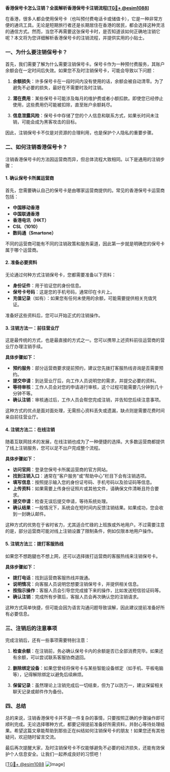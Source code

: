 **香港保号卡怎么注销？全面解析香港保号卡注销流程[[TG💪+ @esim1088](https://t.me/s/esim1088)]**

在香港，很多人都会使用保号卡（也叫预付费电话卡或储值卡），它是一种非常方便的通讯工具。无论是短期旅行者还是长期居住在香港的居民，都会选择这种灵活的通信方式。然而，当您不再需要这张保号卡时，是否知道该如何正确地注销它呢？本文将为您详细解析香港保号卡的注销流程，并提供实用的小贴士。

### 一、为什么要注销保号卡？

首先，我们需要了解为什么需要注销保号卡。保号卡作为一种预付费服务，其账户余额会在一定时间后失效。如果您不及时注销保号卡，可能会导致以下问题：

1. **余额损失**：许多保号卡在一段时间内没有使用的话，余额会被自动清零。为了避免不必要的损失，最好在不需要时及时注销。
   
2. **潜在费用**：某些保号卡可能涉及每月的维护费或者小额扣款。即使您已经停止使用，这些费用仍可能被扣除，直至账户余额耗尽。
   
3. **信息泄露风险**：保号卡中存储了您的个人信息和联系方式，如果长时间未注销，可能会成为黑客攻击的目标。

因此，注销保号卡不仅是对资源的合理利用，也是保护个人隐私的重要步骤。

### 二、如何注销香港保号卡？

注销香港保号卡的方法因运营商而异，但总体流程大致相同。以下是通用的注销步骤：

#### 1. 确认保号卡所属运营商

首先，您需要确认自己的保号卡是由哪家运营商提供的。常见的香港保号卡运营商包括：

- **中国移动香港**
- **中国联通香港**
- **香港电讯（HKT）**
- **CSL（1010）**
- **数码通（Smartone）**

不同的运营商可能有不同的注销政策和服务渠道，因此第一步就是明确您的保号卡属于哪个运营商。

#### 2. 准备必要资料

无论通过何种方式注销保号卡，您都需要准备以下资料：

- **身份证件**：用于验证您的身份信息。
- **保号卡号码**：这是您的手机号码，通常印在卡片上。
- **充值记录**（如有）：如果您有任何未使用的余额，可能需要提供相关充值凭证。

准备好这些资料后，您可以开始正式的注销操作。

#### 3. 注销方法一：前往营业厅

这是最传统的方式，也是最直接的方式之一。您可以携带上述资料前往运营商的营业厅办理注销手续。

**具体步骤如下：**

- **预约服务**：部分运营商要求提前预约，建议您先拨打客服热线咨询是否需要预约。
- **提交申请**：到达营业厅后，向工作人员说明您的需求，并提交必要的资料。
- **等待审核**：工作人员会对您的申请进行审核，这个过程可能需要几分钟到几十分钟不等。
- **确认注销**：审核通过后，工作人员会帮您完成注销，并告知您后续注意事项。

这种方式的优点是面对面处理，无需担心资料丢失或遗漏，缺点则是需要花费时间亲自前往营业厅。

#### 4. 注销方法二：在线注销

随着互联网技术的发展，在线注销也成为了一种便捷的选择。大多数运营商都提供了线上注销服务，您可以足不出户完成整个流程。

**具体步骤如下：**

- **访问官网**：登录您保号卡所属运营商的官方网站。
- **找到注销入口**：通常在“客户服务”或“帮助中心”栏目下会有注销选项。
- **填写信息**：按照提示输入您的身份证号码、手机号码以及验证码等信息。
- **上传资料**：如果需要上传身份证照片或其他文件，请确保文件清晰且符合要求。
- **提交申请**：检查无误后提交申请，等待系统处理。
- **确认结果**：一般情况下，系统会在短时间内反馈注销结果。如果成功，您会收到一封确认邮件。

这种方式的优势在于省时省力，尤其适合忙碌的上班族或外地用户。不过需要注意的是，部分运营商可能对线上注销设置了限制条件，例如仅限本地用户操作。

#### 5. 注销方法三：拨打客服热线

如果您不想跑腿也不想上网，还可以选择拨打运营商的客服热线来注销保号卡。

**具体步骤如下：**

- **拨打电话**：找到运营商客服热线并拨通。
- **说明情况**：向客服人员说明您想要注销保号卡，并提供相关信息。
- **按指示操作**：客服人员会引导您完成接下来的操作，比如发送短信验证码等。
- **确认注销**：完成所有步骤后，客服人员会再次确认您的注销请求。

这种方式简单快捷，但可能会因为语言沟通问题导致误解，因此建议提前准备好所有必要信息。

### 三、注销后的注意事项

完成注销后，还有一些事项需要特别注意：

1. **检查余额**：在注销前，务必确认保号卡内的余额是否已全部消费完毕。如果还有余额，可以尝试联系客服协商退回。

2. **删除绑定设备**：如果您曾经将保号卡与某些智能设备绑定（如手机、平板电脑等），记得解除绑定以避免后续麻烦。

3. **保留记录**：虽然理论上注销完成后一切结束，但为了以防万一，建议保留相关聊天记录或邮件作为备份。

### 四、总结

总的来说，注销香港保号卡并不是一件复杂的事情，只要按照正确的步骤操作即可顺利完成。无论选择哪种方式，都要记得提前准备好所需资料，并耐心等待处理结果。希望这篇文章能帮助到那些正在纠结如何注销保号卡的朋友！如果您还有其他疑问，欢迎随时留言交流。

最后再次提醒大家，及时注销保号卡不仅能够避免不必要的经济损失，还能有效保护个人信息安全。让我们一起养成良好的习惯吧！

[[TG💪+ @esim1088](https://t.me/s/esim1088) ![Image](https://i.postimg.cc/4NQfJmqS/Snipaste-2025-05-13-00-14-12.png)]